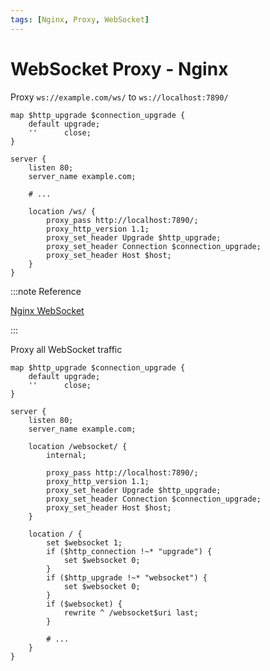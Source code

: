 ```yaml
---
tags: [Nginx, Proxy, WebSocket]
---
```


# WebSocket Proxy - Nginx

Proxy `ws://example.com/ws/` to `ws://localhost:7890/`

```nginx
map $http_upgrade $connection_upgrade {
    default upgrade;
    ''      close;
}

server {
    listen 80;
    server_name example.com;

    # ...

    location /ws/ {
        proxy_pass http://localhost:7890/;
        proxy_http_version 1.1;
        proxy_set_header Upgrade $http_upgrade;
        proxy_set_header Connection $connection_upgrade;
        proxy_set_header Host $host;
    }
}
```

:::note Reference

[Nginx WebSocket](https://www.nginx.com/blog/websocket-nginx/)

:::

Proxy all WebSocket traffic

```nginx
map $http_upgrade $connection_upgrade {
    default upgrade;
    ''      close;
}

server {
    listen 80;
    server_name example.com;

    location /websocket/ {
        internal;

        proxy_pass http://localhost:7890/;
        proxy_http_version 1.1;
        proxy_set_header Upgrade $http_upgrade;
        proxy_set_header Connection $connection_upgrade;
        proxy_set_header Host $host;
    }

    location / {
        set $websocket 1;
        if ($http_connection !~* "upgrade") {
            set $websocket 0;
        }
        if ($http_upgrade !~* "websocket") {
            set $websocket 0;
        }
        if ($websocket) {
            rewrite ^ /websocket$uri last;
        }

        # ...
    }
}
```
